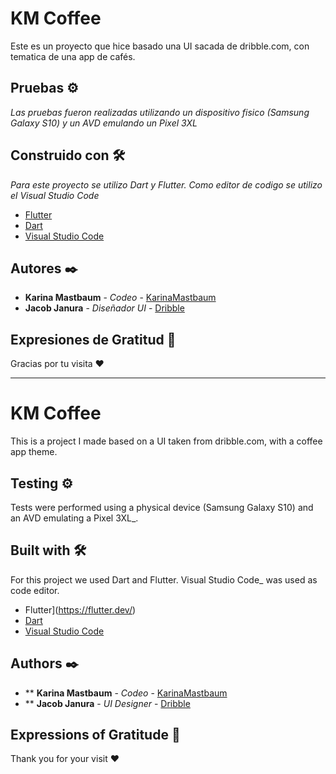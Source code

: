 # KM Coffee

Este es un proyecto que hice basado una UI sacada de dribble.com, con tematica de una app de cafés.


## Pruebas ⚙️

_Las pruebas fueron realizadas utilizando un dispositivo fisico (Samsung Galaxy S10) y un AVD emulando un Pixel 3XL_

## Construido con 🛠️

_Para este proyecto se utilizo Dart y Flutter. Como editor de codigo se utilizo el Visual Studio Code_

* [Flutter](https://flutter.dev/)
* [Dart](https://dart.dev/)
* [Visual Studio Code](https://code.visualstudio.com/)

## Autores ✒️

* **Karina Mastbaum** - *Codeo* - [KarinaMastbaum](https://github.com/KarinaMastbaum)
* **Jacob Janura** - *Diseñador UI* - [Dribble](https://dribbble.com/shots/14166097-Coffee-App)

## Expresiones de Gratitud 🎁



Gracias por tu visita ❤️

---

# KM Coffee

This is a project I made based on a UI taken from dribble.com, with a coffee app theme.


## Testing ⚙️

Tests were performed using a physical device (Samsung Galaxy S10) and an AVD emulating a Pixel 3XL_.

## Built with 🛠️

For this project we used Dart and Flutter. Visual Studio Code_ was used as code editor.

* Flutter](https://flutter.dev/)
* [Dart](https://dart.dev/)
* [Visual Studio Code](https://code.visualstudio.com/)

## Authors ✒️

* ** **Karina Mastbaum** - *Codeo* - [KarinaMastbaum](https://github.com/KarinaMastbaum)
* ** **Jacob Janura** - *UI Designer* - [Dribble](https://dribbble.com/shots/14166097-Coffee-App)

## Expressions of Gratitude 🎁



Thank you for your visit ❤️
